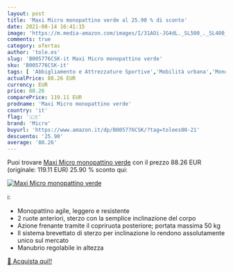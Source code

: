 ```yaml
---
layout: post
title: 'Maxi Micro monopattino verde al 25.90 % di sconto'
date: 2021-08-14 16:41:15
image: 'https://m.media-amazon.com/images/I/31AOi-JG4dL._SL500_._SL400_.jpg'
comments: true
category: ofertas
author: 'tole.es'
slug: 'B005776CSK-it Maxi Micro monopattino verde'
sku: 'B005776CSK-it'
tags: [ 'Abbigliamento e Attrezzature Sportive','Mobilità urbana','Monopattini','Monopattini a spinta','Monopattini e attrezzature','Sport e tempo libero','micro', ]
actualPrice: 88.26 EUR
currency: EUR
price: 88.26
comparePrice: 119.11 EUR
prodname: 'Maxi Micro monopattino verde'
country: 'it'
flag: '🇮🇹'
brand: 'Micro'
buyurl: 'https://www.amazon.it/dp/B005776CSK/?tag=tolees00-21'
descuento: '25.90'
average: '88.26'
---
```


Puoi trovare [Maxi Micro monopattino verde](https://www.amazon.it/dp/B005776CSK/?tag=tolees00-21) con il prezzo 88.26 EUR (originale: 119.11 EUR) 25.90 % sconto qui:

[![Maxi Micro monopattino verde](https://m.media-amazon.com/images/I/31AOi-JG4dL._SL500_._SL400_.jpg)](https://www.amazon.it/dp/B005776CSK/?tag=tolees00-21)

ℹ️:

- Monopattino agile, leggero e resistente
- 2 ruote anteriori, sterzo con la semplice inclinazione del corpo
- Azione frenante tramite il copriruota posteriore; portata massima 50 kg
- Il sistema brevettato di sterzo per inclinazione lo rendono assolutamente unico sul mercato
- Manubrio regolabile in altezza

[🛒 Acquista qui!!](https://www.amazon.it/dp/B005776CSK/?tag=tolees00-21)

